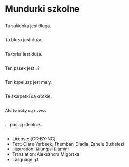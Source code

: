 # Mundurki szkolne

##
Ta sukienka jest długa.

##
Ta bluza jest duża.

##
Ta torba jest duża.

##
Ten pasek jest…?

##
Ten kapelusz jest mały.

##
Te skarpetki są krótkie.

##
Ale te buty są nowe.

##
... pasują idealnie.

##
* License: [CC-BY-NC]
* Text: Clare Verbeek, Thembani Dladla, Zanele Buthelezi
* Illustration: Mlungisi Dlamini
* Translation: Aleksandra Migorska
* Language: pl
